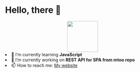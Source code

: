 <!--
**nocommentnick10/nocommentnick10** is a ✨ _special_ ✨ repository because its `README.md` (this file) appears on your GitHub profile.

Here are some ideas to get you started:

- 🔭 I’m currently working on ...
- 🌱 I’m currently learning ...
- 👯 I’m looking to collaborate on ...
- 🤔 I’m looking for help with ...
- 💬 Ask me about ...
- 📫 How to reach me: ...
- 😄 Pronouns: ...
- ⚡ Fun fact: ...
-->

# Hello, there 👋

<div id="header" align="center">
  <img src="https://media.giphy.com/media/du3J3cXyzhj75IOgvA/giphy.gif" width="100"/>
</div>

<div id="badges" align="center">
  <img src="https://komarev.com/ghpvc/?username=nocommentnick10&style=flat-square&color=blue" alt=""/>
</div

  
  - 🌱 I’m currently learning <b> JavaScript </b> <br>
  - 🔭 I’m currently working on <b> REST API for SPA from mtoo repo </b> <br>
  - 📫 How to reach me: <a href="https://kalinovne.ru/"> My website </a>
